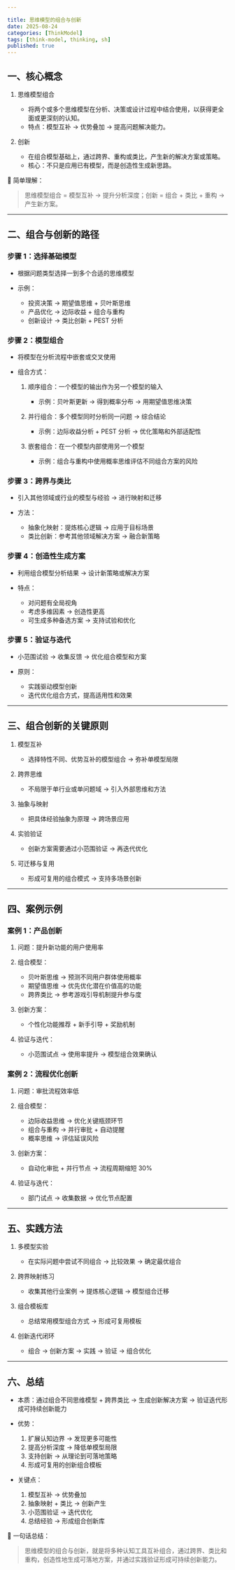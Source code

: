 ```yaml
---

title: 思维模型的组合与创新
date: 2025-08-24
categories: [ThinkModel]
tags: [think-model, thinking, sh]
published: true
---
```



## 一、核心概念

1. 思维模型组合

   * 将两个或多个思维模型在分析、决策或设计过程中结合使用，以获得更全面或更深刻的认知。
   * 特点：模型互补 → 优势叠加 → 提高问题解决能力。

2. 创新

   * 在组合模型基础上，通过跨界、重构或类比，产生新的解决方案或策略。
   * 核心：不只是应用已有模型，而是创造性生成新思路。

📌 简单理解：

> 思维模型组合 = 模型互补 → 提升分析深度；创新 = 组合 + 类比 + 重构 → 产生新方案。

---

## 二、组合与创新的路径

### 步骤 1：选择基础模型

* 根据问题类型选择一到多个合适的思维模型
* 示例：

  * 投资决策 → 期望值思维 + 贝叶斯思维
  * 产品优化 → 边际收益 + 组合与重构
  * 创新设计 → 类比创新 + PEST 分析

### 步骤 2：模型组合

* 将模型在分析流程中嵌套或交叉使用
* 组合方式：

  1. 顺序组合：一个模型的输出作为另一个模型的输入

     * 示例：贝叶斯更新 → 得到概率分布 → 用期望值思维决策
  2. 并行组合：多个模型同时分析同一问题 → 综合结论

     * 示例：边际收益分析 + PEST 分析 → 优化策略和外部适配性
  3. 嵌套组合：在一个模型内部使用另一个模型

     * 示例：组合与重构中使用概率思维评估不同组合方案的风险

### 步骤 3：跨界与类比

* 引入其他领域或行业的模型与经验 → 进行映射和迁移
* 方法：

  * 抽象化映射：提炼核心逻辑 → 应用于目标场景
  * 类比创新：参考其他领域解决方案 → 融合新策略

### 步骤 4：创造性生成方案

* 利用组合模型分析结果 → 设计新策略或解决方案
* 特点：

  * 对问题有全局视角
  * 考虑多维因素 → 创造性更高
  * 可生成多种备选方案 → 支持试验和优化

### 步骤 5：验证与迭代

* 小范围试验 → 收集反馈 → 优化组合模型和方案
* 原则：

  * 实践驱动模型创新
  * 迭代优化组合方式，提高适用性和效果

---

## 三、组合创新的关键原则

1. 模型互补

   * 选择特性不同、优势互补的模型组合 → 弥补单模型局限

2. 跨界思维

   * 不局限于单行业或单问题域 → 引入外部思维和方法

3. 抽象与映射

   * 把具体经验抽象为原理 → 跨场景应用

4. 实验验证

   * 创新方案需要通过小范围验证 → 再迭代优化

5. 可迁移与复用

   * 形成可复用的组合模式 → 支持多场景创新

---

## 四、案例示例

### 案例 1：产品创新

1. 问题：提升新功能的用户使用率
2. 组合模型：

   * 贝叶斯思维 → 预测不同用户群体使用概率
   * 期望值思维 → 优先优化潜在价值高的功能
   * 跨界类比 → 参考游戏引导机制提升参与度
3. 创新方案：

   * 个性化功能推荐 + 新手引导 + 奖励机制
4. 验证与迭代：

   * 小范围试点 → 使用率提升 → 模型组合效果确认

### 案例 2：流程优化创新

1. 问题：审批流程效率低
2. 组合模型：

   * 边际收益思维 → 优化关键瓶颈环节
   * 组合与重构 → 并行审批 + 自动提醒
   * 概率思维 → 评估延误风险
3. 创新方案：

   * 自动化审批 + 并行节点 → 流程周期缩短 30%
4. 验证与迭代：

   * 部门试点 → 收集数据 → 优化节点配置

---

## 五、实践方法

1. 多模型实验

   * 在实际问题中尝试不同组合 → 比较效果 → 确定最优组合

2. 跨界映射练习

   * 收集其他行业案例 → 提炼核心逻辑 → 模型组合迁移

3. 组合模板库

   * 总结常用模型组合方式 → 形成可复用模板

4. 创新迭代闭环

   * 组合 → 创新方案 → 实践 → 验证 → 组合优化

---

## 六、总结

* 本质：通过组合不同思维模型 + 跨界类比 → 生成创新解决方案 → 验证迭代形成可持续创新能力
* 优势：

  1. 扩展认知边界 → 发现更多可能性
  2. 提高分析深度 → 降低单模型局限
  3. 支持创新 → 从理论到可落地策略
  4. 形成可复用的创新组合模板
* 关键点：

  1. 模型互补 → 优势叠加
  2. 抽象映射 + 类比 → 创新产生
  3. 小范围验证 → 迭代优化
  4. 总结经验 → 形成组合创新库

📌 一句话总结：

> 思维模型的组合与创新，就是将多种认知工具互补组合，通过跨界、类比和重构，创造性地生成可落地方案，并通过实践验证形成可持续创新能力。
